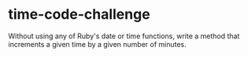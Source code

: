 time-code-challenge
===================

Without using any of Ruby's date or time functions, write a method that increments a given time by a given number of minutes.
